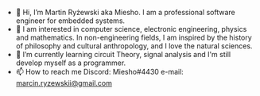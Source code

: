 - 👋 Hi, I’m Martin Ryżewski aka Miesho. I am a professional software engineer for embedded systems.
- 👀 I am interested in computer science, electronic engineering, physics and mathematics. In non-engineering fields, I am inspired by the history of philosophy and cultural anthropology, and I love the natural sciences.
- 🌱 I’m currently learning circuit Theory, signal analysis and I'm still develop myself as a programmer.
- 📫 How to reach me 
    Discord: Miesho#4430
    e-mail: marcin.ryzewskii@gmail.com

<!---
Miesho13/Miesho13 is a ✨ special ✨ repository because its `README.md` (this file) appears on your GitHub profile.
You can click the Preview link to take a look at your changes.
--->
